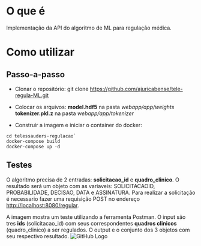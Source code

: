 # O que é
Implementação da API do algoritmo de ML para regulação médica.

# Como utilizar
## Passo-a-passo
- Clonar o repositório:
git clone https://github.com/ajuricabense/tele-regula-ML.git

- Colocar os arquivos:
**model.hdf5** na pasta *webapp/app/weights*  
**tokenizer.pkl.z** na pasta *webapp/app/tokenizer*

- Construir a imagem e iniciar o container do docker:
```
cd telessauders-regulacao`
docker-compose build
docker-compose up -d
```

## Testes
O algoritmo precisa de 2 entradas: **solicitacao_id** e **quadro_clinico**. O resultado será um objeto com as variaveis: SOLICITACAOID, PROBABILIDADE, DECISAO, DATA e ASSINATURA. Para realizar a solicitação é necessario fazer uma requisição POST no endereço [http://localhost:8080/regular](http://localhost:8080/regular).

A imagem mostra um teste utilizando a ferramenta Postman. O input são tres **ids** (solicitacao_id) com seus correspondentes **quadros clinicos** (quadro_clinico) a ser regulados. O output e o conjunto dos 3 objetos com seu respectivo resultado.
![GitHub Logo](/images/example.png)
